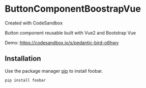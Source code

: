 # ButtonComponentBoostrapVue
Created with CodeSandbox

Button component reusable built with Vue2 and Bootstrap Vue 

Demo: https://codesandbox.io/s/pedantic-bird-o6hwv

## Installation

Use the package manager [pip](https://pip.pypa.io/en/stable/) to install foobar.

```bash
pip install foobar
